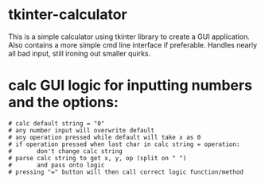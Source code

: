 # tkinter-calculator
This is a simple calculator using tkinter library to create a GUI application. Also contains a more simple cmd line interface if preferable.
Handles nearly all bad input, still ironing out smaller quirks.

# calc GUI logic for inputting numbers and the options:
    # calc default string = "0"
    # any number input will overwrite default
    # any operation pressed while default will take x as 0
    # if operation pressed when last char in calc string = operation:
    #       don't change calc string
    # parse calc string to get x, y, op (split on " ")
    #       and pass onto logic
    # pressing "=" button will then call correct logic function/method
